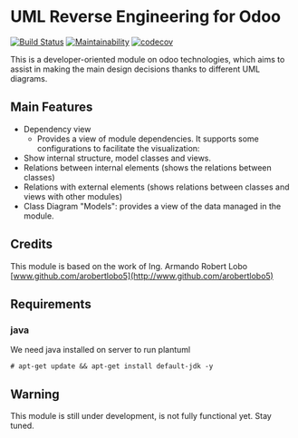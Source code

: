 # UML Reverse Engineering for Odoo

[![Build Status](https://travis-ci.com/jobiols/odoo_uml.svg?branch=11.0)](https://travis-ci.com/jobiols/odoo_uml) [![Maintainability](https://api.codeclimate.com/v1/badges/cfc58a90c3f2423c2e11/maintainability)](https://codeclimate.com/github/jobiols/odoo_uml/maintainability) [![codecov](https://codecov.io/gh/jobiols/odoo-uml/branch/11.0/graph/badge.svg)](https://codecov.io/gh/jobiols/odoo-uml)

This is a developer-oriented module on odoo technologies, which aims to
assist in making the main design decisions thanks to different UML diagrams.

## Main Features

- Dependency view
  - Provides a view of module dependencies. It supports some configurations
    to facilitate the visualization:
- Show internal structure, model classes and views.
- Relations between internal elements (shows the relations between classes)
- Relations with external elements (shows relations between classes and views with other modules)
- Class Diagram "Models": provides a view of the data managed in the module.

## Credits

This module is based on the work of Ing. Armando Robert Lobo [www.github.com/arobertlobo5](http://www.github.com/arobertlobo5)

## Requirements

### java

We need java installed on server to run plantuml

    # apt-get update && apt-get install default-jdk -y

## Warning

This module is still under development, is not fully functional yet. Stay tuned.
